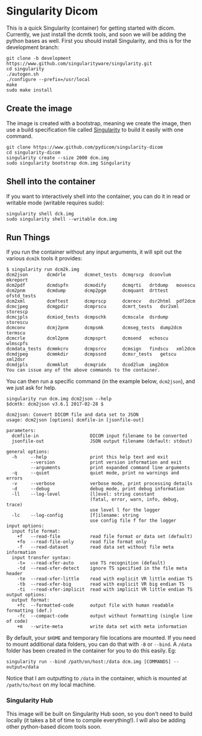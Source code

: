 # Singularity Dicom

This is a quick Singularity (container) for getting started with dicom. Currently, we just install the dcmtk tools, and soon we will be adding the python bases as well. First you should install Singularity, and this is for the development branch:

```
git clone -b development https://www.github.com/singularityware/singularity.git
cd singularity
./autogen.sh
./configure --prefix=/usr/local
make
sudo make install
```

## Create the image
The image is created with a bootstrap, meaning we create the image, then use a build specification file called [Singularity](Singularity) to build it easily with one command.

```
git clone https://www.github.com/pydicom/singularity-dicom
cd singularity-dicom
singularity create --size 2000 dcm.img
sudo singularity bootstrap dcm.img Singularity
```


## Shell into the container
If you want to interactively shell into the container, you can do it in read or writable mode (writable requires sudo):

```
singularity shell dck.img
sudo singularity shell --writable dcm.img 
```

## Run Things
If you run the container without any input arguments, it will spit out the various `dcm2k` tools it provides:

```
$ singularity run dcm2k.img
dcm2json       dcmdrle	     dcmnet_tests  dcmqrscp	 dconvlum  mkreport
dcm2pdf        dcmdspfn      dcmodify	   dcmqrti	 drtdump   movescu
dcm2pnm        dcmdump	     dcmp2pgm	   dcmquant	 drttest   ofstd_tests
dcm2xml        dcmftest      dcmprscp	   dcmrecv	 dsr2html  pdf2dcm
dcmcjpeg       dcmgpdir      dcmprscu	   dcmrt_tests	 dsr2xml   storescp
dcmcjpls       dcmiod_tests  dcmpschk	   dcmscale	 dsrdump   storescu
dcmconv        dcmj2pnm      dcmpsmk	   dcmseg_tests  dump2dcm  termscu
dcmcrle        dcml2pnm      dcmpsprt	   dcmsend	 echoscu   wlmscpfs
dcmdata_tests  dcmmkcrv      dcmpsrcv	   dcmsign	 findscu   xml2dcm
dcmdjpeg       dcmmkdir      dcmpssnd	   dcmsr_tests	 getscu    xml2dsr
dcmdjpls       dcmmklut      dcmqridx	   dcod2lum	 img2dcm
You can issue any of the above commands to the container.
```

You can then run a specific command (in the example below, `dcm2json`), and we just ask for help.

```
singularity run dcm.img dcm2json --help
$dcmtk: dcm2json v3.6.1 2017-02-28 $

dcm2json: Convert DICOM file and data set to JSON
usage: dcm2json [options] dcmfile-in [jsonfile-out]

parameters:
  dcmfile-in                   DICOM input filename to be converted
  jsonfile-out                 JSON output filename (default: stdout)

general options:
  -h     --help                print this help text and exit
         --version             print version information and exit
         --arguments           print expanded command line arguments
  -q     --quiet               quiet mode, print no warnings and errors
  -v     --verbose             verbose mode, print processing details
  -d     --debug               debug mode, print debug information
  -ll    --log-level           [l]evel: string constant
                               (fatal, error, warn, info, debug, trace)
                               use level l for the logger
  -lc    --log-config          [f]ilename: string
                               use config file f for the logger
input options:
  input file format:
    +f   --read-file           read file format or data set (default)
    +fo  --read-file-only      read file format only
    -f   --read-dataset        read data set without file meta information
  input transfer syntax:
    -t=  --read-xfer-auto      use TS recognition (default)
    -td  --read-xfer-detect    ignore TS specified in the file meta header
    -te  --read-xfer-little    read with explicit VR little endian TS
    -tb  --read-xfer-big       read with explicit VR big endian TS
    -ti  --read-xfer-implicit  read with implicit VR little endian TS
output options:
  output format:
    +fc  --formatted-code      output file with human readable formatting (def.)
    -fc  --compact-code        output without formatting (single line of code)
    +m   --write-meta          write data set with meta information
```

By default, your `$HOME` and temporary file locations are mounted. If you need to mount additional data folders, you can do that with `-B` or `--bind`. A `/data` folder has been created in the container for you to do this easily. Eg:

```
singularity run --bind /path/on/host:/data dcm.img [COMMANDS] --output=/data
```

Notice that I am outputting to `/data` in the container, which is mounted at `/path/to/host` on my local machine.


### Singularity Hub
This image will be built on Singularity Hub soon, so you don't need to build locally (it takes a bit of time to compile everything!). I will also be adding other python-based dicom tools soon.
